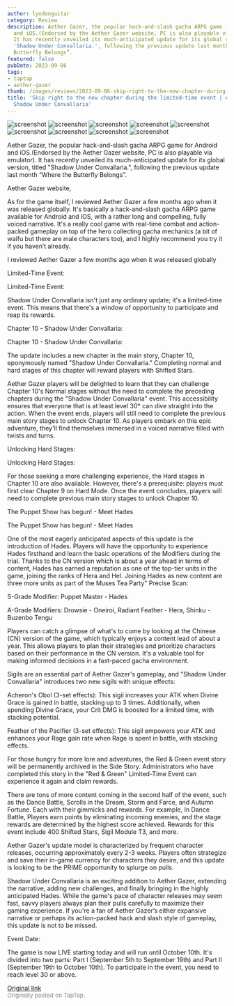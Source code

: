 ```yaml
---
author: lyndonguitar
category: Review
description: Aether Gazer, the popular hack-and-slash gacha ARPG game for Android
  and iOS.(Endorsed by the Aether Gazer website, PC is also playable via emulator).
  It has recently unveiled its much-anticipated update for its global version, titled
  'Shadow Under Convallaria.', following the previous update last month “Where the
  Butterfly Belongs”.
featured: false
pubDate: 2023-09-06
tags:
- taptap
- aether-gazer
thumb: /images/reviews/2023-09-06-skip-right-to-the-new-chapter-during-the-limited-time-event--aether-gazer-shadow-under-co-0.avif
title: 'Skip right to the new chapter during the limited-time event | Aether Gazer:
  Shadow Under Convallaria'
---
```


<div class="gallery">
  <img src="/images/reviews/2023-09-06-skip-right-to-the-new-chapter-during-the-limited-time-event--aether-gazer-shadow-under-co-0.avif" alt="screenshot" />
  <img src="/images/reviews/2023-09-06-skip-right-to-the-new-chapter-during-the-limited-time-event--aether-gazer-shadow-under-co-1.avif" alt="screenshot" />
  <img src="/images/reviews/2023-09-06-skip-right-to-the-new-chapter-during-the-limited-time-event--aether-gazer-shadow-under-co-2.avif" alt="screenshot" />
  <img src="/images/reviews/2023-09-06-skip-right-to-the-new-chapter-during-the-limited-time-event--aether-gazer-shadow-under-co-3.avif" alt="screenshot" />
  <img src="/images/reviews/2023-09-06-skip-right-to-the-new-chapter-during-the-limited-time-event--aether-gazer-shadow-under-co-4.avif" alt="screenshot" />
  <img src="/images/reviews/2023-09-06-skip-right-to-the-new-chapter-during-the-limited-time-event--aether-gazer-shadow-under-co-5.avif" alt="screenshot" />
  <img src="/images/reviews/2023-09-06-skip-right-to-the-new-chapter-during-the-limited-time-event--aether-gazer-shadow-under-co-6.avif" alt="screenshot" />
  <img src="/images/reviews/2023-09-06-skip-right-to-the-new-chapter-during-the-limited-time-event--aether-gazer-shadow-under-co-7.avif" alt="screenshot" />
  <img src="/images/reviews/2023-09-06-skip-right-to-the-new-chapter-during-the-limited-time-event--aether-gazer-shadow-under-co-8.avif" alt="screenshot" />
</div>

Aether Gazer, the popular hack-and-slash gacha ARPG game for Android and iOS.(Endorsed by the Aether Gazer website, PC is also playable via emulator). It has recently unveiled its much-anticipated update for its global version, titled "Shadow Under Convallaria.", following the previous update last month “Where the Butterfly Belongs”.

Aether Gazer website,

As for the game itself, I reviewed Aether Gaze﻿r a few months ago when it was released globally﻿. It's basically a  hack-and-slash gacha ARPG game available for Android and iOS, with a rather long and compelling, fully voiced narrative. It's a really cool game with real-time combat and action-packed gameplay on top of the hero collecting gacha mechanics (a bit of waifu but there are male characters too), and I highly recommend you try it if you haven’t already.

I reviewed Aether Gaze﻿r a few months ago when it was released globally

Limited-Time Event:

Limited-Time Event:

Shadow Under Convallaria isn't just any ordinary update; it's a limited-time event. This means that there's a window of opportunity to participate and reap its rewards.

Chapter 10 - Shadow Under Convallaria:

Chapter 10 - Shadow Under Convallaria:

The update includes a new chapter in the main story, Chapter 10, eponymously named "Shadow Under Convallaria." Completing normal and hard stages of this chapter will reward players with Shifted Stars.

Aether Gazer players will be delighted to learn that they can challenge Chapter 10's Normal stages without the need to complete the preceding chapters during the "Shadow Under Convallaria" event. This accessibility ensures that everyone that is at least level 30* can dive straight into the action. When the event ends, players will still need to complete the previous main story stages to unlock Chapter 10. As players embark on this epic adventure, they'll find themselves immersed in a voiced narrative filled with twists and turns.

Unlocking Hard Stages:

Unlocking Hard Stages:

For those seeking a more challenging experience, the Hard stages in Chapter 10 are also available. However, there's a prerequisite: players must first clear Chapter 9 on Hard Mode. Once the event concludes, players will need to complete previous main story stages to unlock Chapter 10.

The Puppet Show has begun! - Meet Hades

The Puppet Show has begun! - Meet Hades

One of the most eagerly anticipated aspects of this update is the introduction of Hades. Players will have the opportunity to experience Hades firsthand and learn the basic operations of the Modifiers during the trial. Thanks to the CN version which is about a year ahead in terms of content, Hades has earned a reputation as one of the top-tier units in the game, joining the ranks of Hera and Hel. Joining Hades as new content are three more units as part of the Muses Tea Party" Precise Scan:

S-Grade Modifier: Puppet Master - Hades

A-Grade Modifiers: Drowsie - Oneiroi, Radiant Feather - Hera, Shinku - Buzenbo Tengu

Players can catch a glimpse of what's to come by looking at the Chinese (CN) version of the game, which typically enjoys a content lead of about a year. This allows players to plan their strategies and prioritize characters based on their performance in the CN version. It's a valuable tool for making informed decisions in a fast-paced gacha environment.

Sigils are an essential part of Aether Gazer's gameplay, and "Shadow Under Convallaria" introduces two new sigils with unique effects:

Acheron's Obol (3-set effects): This sigil increases your ATK when Divine Grace is gained in battle, stacking up to 3 times. Additionally, when spending Divine Grace, your Crit DMG is boosted for a limited time, with stacking potential.

Feather of the Pacifier (3-set effects): This sigil empowers your ATK and enhances your Rage gain rate when Rage is spent in battle, with stacking effects.

For those hungry for more lore and adventures, the Red & Green event story will be permanently archived in the Side Story. Administrators who have completed this story in the "Red & Green" Limited-Time Event can experience it again and claim rewards.

There are tons of more content coming in the second half of the event, such as the Dance Battle, Scrolls in the Dream, Storm and Farce, and Autumn Fortune. Each with their gimmicks and rewards. For example,  In Dance Battle, Players earn points by eliminating incoming enemies, and the stage rewards are determined by the highest score achieved.  Rewards for this event include 400 Shifted Stars, Sigil Module T3, and more.

Aether Gazer's update model is characterized by frequent character releases, occurring approximately every 2-3 weeks. Players often strategize and save their in-game currency for characters they desire, and this update is looking to be the PRIME opportunity to splurge on pulls.

Shadow Under Convallaria is an exciting addition to Aether Gazer, extending the narrative, adding new challenges, and finally bringing in the highly anticipated Hades. While the game's pace of character releases may seem fast, savvy players always plan their pulls carefully to maximize their gaming experience. If you're a fan of Aether Gazer’s either expansive narrative or perhaps its action-packed hack and slash style of gameplay, this update is not to be missed.

Event Date:

The game is now LIVE starting today and will run until October 10th. It's divided into two parts: Part I (September 5th to September 19th) and Part II (September 19th to October 10th). To participate in the event, you need to reach level 30 or above.

[Original link](https://www.taptap.io/post/6250426)<br><span style="font-size: 0.95em; color: #888;">Originally posted on TapTap.</span>